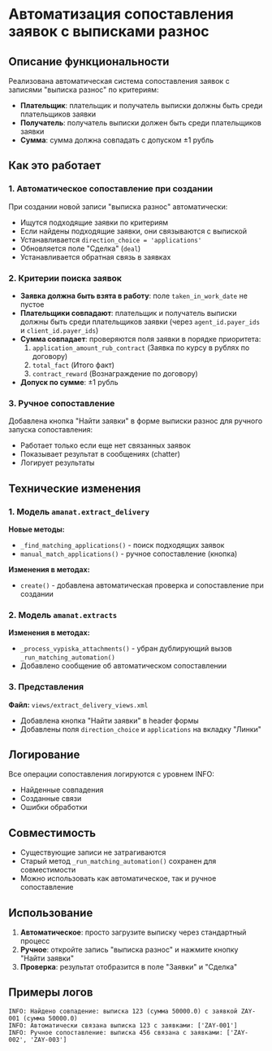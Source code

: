 # Автоматизация сопоставления заявок с выписками разнос

## Описание функциональности

Реализована автоматическая система сопоставления заявок с записями "выписка разнос" по критериям:
- **Плательщик**: плательщик и получатель выписки должны быть среди плательщиков заявки
- **Получатель**: получатель выписки должен быть среди плательщиков заявки  
- **Сумма**: сумма должна совпадать с допуском ±1 рубль

## Как это работает

### 1. Автоматическое сопоставление при создании

При создании новой записи "выписка разнос" автоматически:
- Ищутся подходящие заявки по критериям
- Если найдены подходящие заявки, они связываются с выпиской
- Устанавливается `direction_choice = 'applications'`
- Обновляется поле "Сделка" (`deal`)
- Устанавливается обратная связь в заявках

### 2. Критерии поиска заявок

- **Заявка должна быть взята в работу**: поле `taken_in_work_date` не пустое
- **Плательщики совпадают**: плательщик и получатель выписки должны быть среди плательщиков заявки (через `agent_id.payer_ids` и `client_id.payer_ids`)
- **Сумма совпадает**: проверяются поля заявки в порядке приоритета:
  1. `application_amount_rub_contract` (Заявка по курсу в рублях по договору)
  2. `total_fact` (Итого факт)
  3. `contract_reward` (Вознаграждение по договору)
- **Допуск по сумме**: ±1 рубль

### 3. Ручное сопоставление

Добавлена кнопка "Найти заявки" в форме выписки разнос для ручного запуска сопоставления:
- Работает только если еще нет связанных заявок
- Показывает результат в сообщениях (chatter)
- Логирует результаты

## Технические изменения

### 1. Модель `amanat.extract_delivery`

**Новые методы:**
- `_find_matching_applications()` - поиск подходящих заявок
- `manual_match_applications()` - ручное сопоставление (кнопка)

**Изменения в методах:**
- `create()` - добавлена автоматическая проверка и сопоставление при создании

### 2. Модель `amanat.extracts`

**Изменения в методах:**
- `_process_vypiska_attachments()` - убран дублирующий вызов `_run_matching_automation()`
- Добавлено сообщение об автоматическом сопоставлении

### 3. Представления

**Файл:** `views/extract_delivery_views.xml`
- Добавлена кнопка "Найти заявки" в header формы
- Добавлены поля `direction_choice` и `applications` на вкладку "Линки"

## Логирование

Все операции сопоставления логируются с уровнем INFO:
- Найденные совпадения
- Созданные связи
- Ошибки обработки

## Совместимость

- Существующие записи не затрагиваются
- Старый метод `_run_matching_automation()` сохранен для совместимости
- Можно использовать как автоматическое, так и ручное сопоставление

## Использование

1. **Автоматическое**: просто загрузите выписку через стандартный процесс
2. **Ручное**: откройте запись "выписка разнос" и нажмите кнопку "Найти заявки"
3. **Проверка**: результат отобразится в поле "Заявки" и "Сделка"

## Примеры логов

```
INFO: Найдено совпадение: выписка 123 (сумма 50000.0) с заявкой ZAY-001 (сумма 50000.0)
INFO: Автоматически связана выписка 123 с заявками: ['ZAY-001']
INFO: Ручное сопоставление: выписка 456 связана с заявками: ['ZAY-002', 'ZAY-003']
``` 